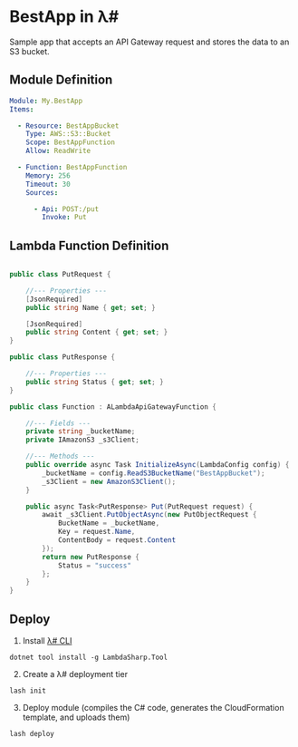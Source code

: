 # BestApp in λ#

Sample app that accepts an API Gateway request and stores the data to an S3 bucket.

## Module Definition
```yaml
Module: My.BestApp
Items:

  - Resource: BestAppBucket
    Type: AWS::S3::Bucket
    Scope: BestAppFunction
    Allow: ReadWrite

  - Function: BestAppFunction
    Memory: 256
    Timeout: 30
    Sources:

      - Api: POST:/put
        Invoke: Put
```

## Lambda Function Definition
```csharp

public class PutRequest {

    //--- Properties ---
    [JsonRequired]
    public string Name { get; set; }

    [JsonRequired]
    public string Content { get; set; }
}

public class PutResponse {

    //--- Properties ---
    public string Status { get; set; }
}

public class Function : ALambdaApiGatewayFunction {

    //--- Fields ---
    private string _bucketName;
    private IAmazonS3 _s3Client;

    //--- Methods ---
    public override async Task InitializeAsync(LambdaConfig config) {
        _bucketName = config.ReadS3BucketName("BestAppBucket");
        _s3Client = new AmazonS3Client();
    }

    public async Task<PutResponse> Put(PutRequest request) {
        await _s3Client.PutObjectAsync(new PutObjectRequest {
            BucketName = _bucketName,
            Key = request.Name,
            ContentBody = request.Content
        });
        return new PutResponse {
            Status = "success"
        };
    }
}
```

## Deploy

1. Install [λ# CLI](https://lambdasharp.net)
```
dotnet tool install -g LambdaSharp.Tool
```

2. Create a λ# deployment tier
```
lash init
```

3. Deploy module (compiles the C# code, generates the CloudFormation template, and uploads them)
```
lash deploy
```
